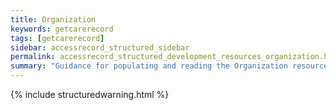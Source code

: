 ```yaml
---
title: Organization
keywords: getcarerecord
tags: [getcarerecord]
sidebar: accessrecord_structured_sidebar
permalink: accessrecord_structured_development_resources_organization.html
summary: "Guidance for populating and reading the Organization resource"
---
```


{% include structuredwarning.html %}

